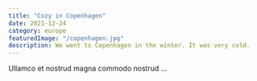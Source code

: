 ```yaml
---
title: "Cozy in Copenhagen"
date: 2021-12-24
category: europe
featuredImage: "/copenhagen.jpg"
description: We went to Copenhagen in the winter. It was very cold.
---
```


Ullamco et nostrud magna commodo nostrud ...